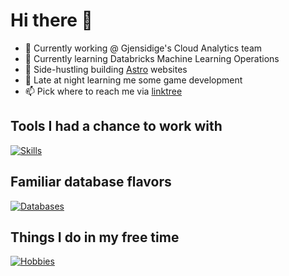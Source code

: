 # Hi there 👋

- 🔭 Currently working @ Gjensidige's Cloud Analytics team
- 🌱 Currently learning Databricks Machine Learning Operations
- 🦾 Side-hustling building [Astro] websites
- 🌃 Late at night learning me some game development
- 📫 Pick where to reach me via [linktree]

## Tools I had a chance to work with

[![Skills](https://skillicons.dev/icons?i=aws,astro,azure,docker,fastapi,git,grafana,linux,pug,py,tailwind,terraform)](https://skillicons.dev)

## Familiar database flavors

[![Databases](https://skillicons.dev/icons?i=elasticsearch,mysql,postgres,rabbitmq,redis,sqlite)](https://skillicons.dev)

## Things I do in my free time

[![Hobbies](https://skillicons.dev/icons?i=ableton,arduino,raspberrypi,unreal)](https://skillicons.dev)

<!-- ![My Github Stats](https://github-readme-stats.vercel.app/api?username=psychonout) -->

[Astro]: https://astro.js
[linktree]: https://linktr.ee/psychonout
